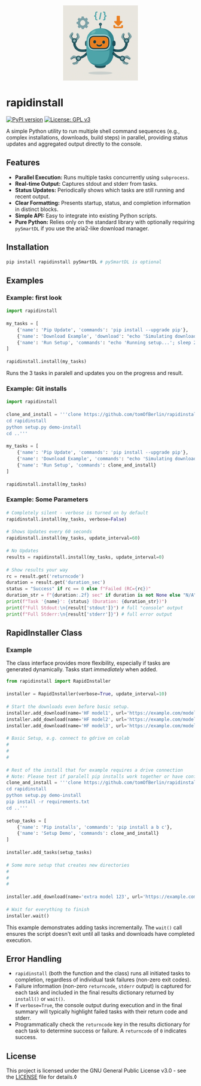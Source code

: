 <p align="center">
  <img src="https://raw.githubusercontent.com/tomofberlin/rapidinstall/master/Bolt.png" alt="Bolt the Builder Bot - RapidInstall Mascot" width="200">
</p>

# rapidinstall

[![PyPI version](https://badge.fury.io/py/rapidinstall.svg)](https://badge.fury.io/py/rapidinstall)
[![License: GPL v3](https://img.shields.io/badge/License-GPLv3-blue.svg)](https://www.gnu.org/licenses/gpl-3.0)
<!-- ------------------------
[![GitHub Repo stars](https://img.shields.io/github/stars/tomOfBerlin/rapidinstall?style=social)](https://github.com/tomOfBerlin/rapidinstall)
-->
A simple Python utility to run multiple shell command sequences (e.g., complex installations, downloads, build steps) in parallel, providing status updates and aggregated output directly to the console.

## Features

*   **Parallel Execution:** Runs multiple tasks concurrently using `subprocess`.
*   **Real-time Output:** Captures stdout and stderr from tasks.
*   **Status Updates:** Periodically shows which tasks are still running and recent output.
*   **Clear Formatting:** Presents startup, status, and completion information in distinct blocks.
*   **Simple API:** Easy to integrate into existing Python scripts.
*   **Pure Python:** Relies only on the standard library with optionally requiring `pySmartDL` if you use the aria2-like download manager.


## Installation

```bash
pip install rapidinstall pySmartDL # pySmartDL is optional
```


## Examples

### Example: first look
```python
import rapidinstall

my_tasks = [
    {'name': 'Pip Update', 'commands': 'pip install --upgrade pip'},
    {'name': 'Download Example', 'download': "echo 'Simulating download...'; sleep 30; echo 'Download complete!'"}, # using pySmartDL, similar to aria2
    {'name': 'Run Setup', 'commands': "echo 'Running setup...'; sleep 20; echo 'Setup finished.'"}
]

rapidinstall.install(my_tasks)
```
Runs the 3 tasks in paralell and updates you on the progress and result.

### Example: Git installs
```python
import rapidinstall

clone_and_install = '''clone https://github.com/tomOfBerlin/rapidinstall
cd rapidinstall
python setup.py demo-install
cd ..'''

my_tasks = [
    {'name': 'Pip Update', 'commands': 'pip install --upgrade pip'},
    {'name': 'Download Example', 'commands': "echo 'Simulating download...'; sleep 30; echo 'Download complete!'"},
    {'name': 'Run Setup', 'commands': clone_and_install}
]

rapidinstall.install(my_tasks)
```


### Example: Some Parameters

```python
# Completely silent - verbose is turned on by default
rapidinstall.install(my_tasks, verbose=False)

# Shows Updates every 60 seconds
rapidinstall.install(my_tasks, update_interval=60)

# No Updates
results = rapidinstall.install(my_tasks, update_interval=0)

# Show results your way
rc = result.get('returncode')
duration = result.get('duration_sec')
status = "Success" if rc == 0 else f"Failed (RC={rc})"
duration_str = f"{duration:.2f} sec" if duration is not None else "N/A"
print(f"Task '{name}': {status} (Duration: {duration_str})")
print(f"Full Stdout:\n{result['stdout']}") # full "console" output
print(f"Full Stderr:\n{result['stderr']}") # full error output
```

## RapidInstaller Class
### Example
The class interface provides more flexibility, especially if tasks are generated dynamically. Tasks start *immediately* when added.

```python
from rapidinstall import RapidInstaller

installer = RapidInstaller(verbose=True, update_interval=10)

# Start the downloads even before basic setup.
installer.add_download(name='HF model1', url='https://example.com/model1.zip')
installer.add_download(name='HF model2', url='https://example.com/model1.zip')
installer.add_download(name='HF model3', url='https://example.com/model1.zip')

# Basic Setup, e.g. connect to gdrive on colab
#
#
#

# Rest of the install that for example requires a drive connection
# Note: Please test if paralell pip installs work together or have conflicts.
clone_and_install = '''clone https://github.com/tomOfBerlin/rapidinstall
cd rapidinstall
python setup.py demo-install
pip install -r requirements.txt
cd ..'''

setup_tasks = [
    {'name': 'Pip installs', 'commands': 'pip install a b c'},
    {'name': 'Setup Demo', 'commands': clone_and_install}
]

installer.add_tasks(setup_tasks)

# Some more setup that creates new directories
#
#
#

installer.add_download(name='extra model 123', url='https://example.com/model1.zip', directory='new_directory/models')

# Wait for everything to finish
installer.wait()
```
This example demonstrates adding tasks incrementally. The `wait()` call ensures the script doesn't exit until all tasks and downloads have completed execution.


## Error Handling

*   `rapidinstall` (both the function and the class) runs all initiated tasks to completion, regardless of individual task failures (non-zero exit codes).
*   Failure information (non-zero `returncode`, `stderr` output) is captured for each task and included in the final results dictionary returned by `install()` or `wait()`.
*   If `verbose=True`, the console output during execution and in the final summary will typically highlight failed tasks with their return code and stderr.
*   Programmatically check the `returncode` key in the results dictionary for each task to determine success or failure. A `returncode` of `0` indicates success.


## License

This project is licensed under the GNU General Public License v3.0 - see the [LICENSE](LICENSE) file for details.◊
